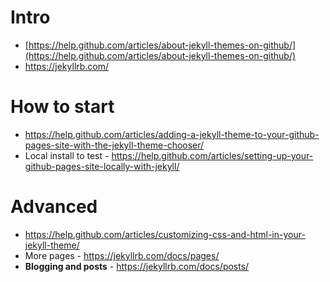 # Intro
- [https://help.github.com/articles/about-jekyll-themes-on-github/](https://help.github.com/articles/about-jekyll-themes-on-github/)
- https://jekyllrb.com/

# How to start
- https://help.github.com/articles/adding-a-jekyll-theme-to-your-github-pages-site-with-the-jekyll-theme-chooser/
- Local install to test - https://help.github.com/articles/setting-up-your-github-pages-site-locally-with-jekyll/

# Advanced
- https://help.github.com/articles/customizing-css-and-html-in-your-jekyll-theme/
- More pages - https://jekyllrb.com/docs/pages/
- **Blogging and posts** - https://jekyllrb.com/docs/posts/
